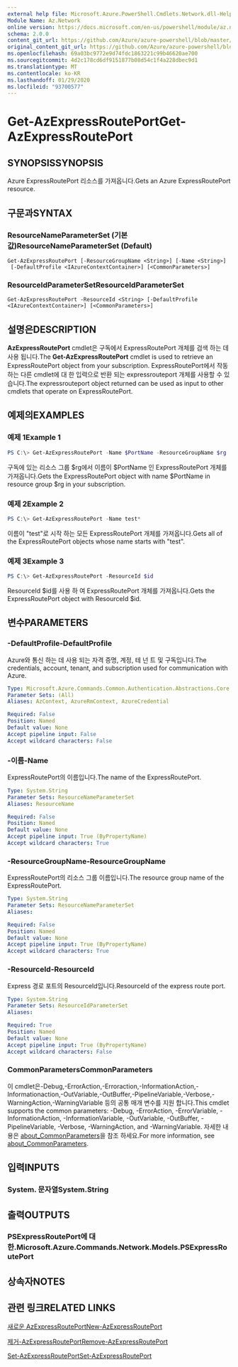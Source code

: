 ```yaml
---
external help file: Microsoft.Azure.PowerShell.Cmdlets.Network.dll-Help.xml
Module Name: Az.Network
online version: https://docs.microsoft.com/en-us/powershell/module/az.network/get-azexpressrouteport
schema: 2.0.0
content_git_url: https://github.com/Azure/azure-powershell/blob/master/src/Network/Network/help/Get-AzExpressRoutePort.md
original_content_git_url: https://github.com/Azure/azure-powershell/blob/master/src/Network/Network/help/Get-AzExpressRoutePort.md
ms.openlocfilehash: 69a03bc9772e9d74fdc1863221c99b46620ae700
ms.sourcegitcommit: 4d2c178cd6df9151877b08d54c1f4a228dbec9d1
ms.translationtype: MT
ms.contentlocale: ko-KR
ms.lasthandoff: 01/29/2020
ms.locfileid: "93700577"
---
```

# <span data-ttu-id="88ded-101">Get-AzExpressRoutePort</span><span class="sxs-lookup"><span data-stu-id="88ded-101">Get-AzExpressRoutePort</span></span>

## <span data-ttu-id="88ded-102">SYNOPSIS</span><span class="sxs-lookup"><span data-stu-id="88ded-102">SYNOPSIS</span></span>
<span data-ttu-id="88ded-103">Azure ExpressRoutePort 리소스를 가져옵니다.</span><span class="sxs-lookup"><span data-stu-id="88ded-103">Gets an Azure ExpressRoutePort resource.</span></span>

## <span data-ttu-id="88ded-104">구문과</span><span class="sxs-lookup"><span data-stu-id="88ded-104">SYNTAX</span></span>

### <span data-ttu-id="88ded-105">ResourceNameParameterSet (기본값)</span><span class="sxs-lookup"><span data-stu-id="88ded-105">ResourceNameParameterSet (Default)</span></span>
```
Get-AzExpressRoutePort [-ResourceGroupName <String>] [-Name <String>]
 [-DefaultProfile <IAzureContextContainer>] [<CommonParameters>]
```

### <span data-ttu-id="88ded-106">ResourceIdParameterSet</span><span class="sxs-lookup"><span data-stu-id="88ded-106">ResourceIdParameterSet</span></span>
```
Get-AzExpressRoutePort -ResourceId <String> [-DefaultProfile <IAzureContextContainer>] [<CommonParameters>]
```

## <span data-ttu-id="88ded-107">설명은</span><span class="sxs-lookup"><span data-stu-id="88ded-107">DESCRIPTION</span></span>
<span data-ttu-id="88ded-108">**AzExpressRoutePort** cmdlet은 구독에서 ExpressRoutePort 개체를 검색 하는 데 사용 됩니다.</span><span class="sxs-lookup"><span data-stu-id="88ded-108">The **Get-AzExpressRoutePort** cmdlet is used to retrieve an ExpressRoutePort object from your subscription.</span></span> <span data-ttu-id="88ded-109">ExpressRoutePort에서 작동 하는 다른 cmdlet에 대 한 입력으로 반환 되는 expressrouteport 개체를 사용할 수 있습니다.</span><span class="sxs-lookup"><span data-stu-id="88ded-109">The expressrouteport object returned can be used as input to other cmdlets that operate on ExpressRoutePort.</span></span>

## <span data-ttu-id="88ded-110">예제의</span><span class="sxs-lookup"><span data-stu-id="88ded-110">EXAMPLES</span></span>

### <span data-ttu-id="88ded-111">예제 1</span><span class="sxs-lookup"><span data-stu-id="88ded-111">Example 1</span></span>
```powershell
PS C:\> Get-AzExpressRoutePort -Name $PortName -ResourceGroupName $rg
```

<span data-ttu-id="88ded-112">구독에 있는 리소스 그룹 $rg에서 이름이 $PortName 인 ExpressRoutePort 개체를 가져옵니다.</span><span class="sxs-lookup"><span data-stu-id="88ded-112">Gets the ExpressRoutePort object with name $PortName in resource group $rg in your subscription.</span></span>

### <span data-ttu-id="88ded-113">예제 2</span><span class="sxs-lookup"><span data-stu-id="88ded-113">Example 2</span></span>
```powershell
PS C:\> Get-AzExpressRoutePort -Name test*
```

<span data-ttu-id="88ded-114">이름이 "test"로 시작 하는 모든 ExpressRoutePort 개체를 가져옵니다.</span><span class="sxs-lookup"><span data-stu-id="88ded-114">Gets all of the ExpressRoutePort objects whose name starts with "test".</span></span>

### <span data-ttu-id="88ded-115">예제 3</span><span class="sxs-lookup"><span data-stu-id="88ded-115">Example 3</span></span>
```powershell
PS C:\> Get-AzExpressRoutePort -ResourceId $id
```

<span data-ttu-id="88ded-116">ResourceId $id를 사용 하 여 ExpressRoutePort 개체를 가져옵니다.</span><span class="sxs-lookup"><span data-stu-id="88ded-116">Gets the ExpressRoutePort object with ResourceId $id.</span></span> 

## <span data-ttu-id="88ded-117">변수</span><span class="sxs-lookup"><span data-stu-id="88ded-117">PARAMETERS</span></span>

### <span data-ttu-id="88ded-118">-DefaultProfile</span><span class="sxs-lookup"><span data-stu-id="88ded-118">-DefaultProfile</span></span>
<span data-ttu-id="88ded-119">Azure와 통신 하는 데 사용 되는 자격 증명, 계정, 테 넌 트 및 구독입니다.</span><span class="sxs-lookup"><span data-stu-id="88ded-119">The credentials, account, tenant, and subscription used for communication with Azure.</span></span>

```yaml
Type: Microsoft.Azure.Commands.Common.Authentication.Abstractions.Core.IAzureContextContainer
Parameter Sets: (All)
Aliases: AzContext, AzureRmContext, AzureCredential

Required: False
Position: Named
Default value: None
Accept pipeline input: False
Accept wildcard characters: False
```

### <span data-ttu-id="88ded-120">-이름</span><span class="sxs-lookup"><span data-stu-id="88ded-120">-Name</span></span>
<span data-ttu-id="88ded-121">ExpressRoutePort의 이름입니다.</span><span class="sxs-lookup"><span data-stu-id="88ded-121">The name of the ExpressRoutePort.</span></span>

```yaml
Type: System.String
Parameter Sets: ResourceNameParameterSet
Aliases: ResourceName

Required: False
Position: Named
Default value: None
Accept pipeline input: True (ByPropertyName)
Accept wildcard characters: True
```

### <span data-ttu-id="88ded-122">-ResourceGroupName</span><span class="sxs-lookup"><span data-stu-id="88ded-122">-ResourceGroupName</span></span>
<span data-ttu-id="88ded-123">ExpressRoutePort의 리소스 그룹 이름입니다.</span><span class="sxs-lookup"><span data-stu-id="88ded-123">The resource group name of the ExpressRoutePort.</span></span>

```yaml
Type: System.String
Parameter Sets: ResourceNameParameterSet
Aliases:

Required: False
Position: Named
Default value: None
Accept pipeline input: True (ByPropertyName)
Accept wildcard characters: True
```

### <span data-ttu-id="88ded-124">-ResourceId</span><span class="sxs-lookup"><span data-stu-id="88ded-124">-ResourceId</span></span>
<span data-ttu-id="88ded-125">Express 경로 포트의 ResourceId입니다.</span><span class="sxs-lookup"><span data-stu-id="88ded-125">ResourceId of the express route port.</span></span>

```yaml
Type: System.String
Parameter Sets: ResourceIdParameterSet
Aliases:

Required: True
Position: Named
Default value: None
Accept pipeline input: True (ByPropertyName)
Accept wildcard characters: False
```

### <span data-ttu-id="88ded-126">CommonParameters</span><span class="sxs-lookup"><span data-stu-id="88ded-126">CommonParameters</span></span>
<span data-ttu-id="88ded-127">이 cmdlet은-Debug,-ErrorAction,-Erroraction,-InformationAction,-Informationaction,-OutVariable,-OutBuffer,-PipelineVariable,-Verbose,-WarningAction,-WarningVariable 등의 공통 매개 변수를 지원 합니다.</span><span class="sxs-lookup"><span data-stu-id="88ded-127">This cmdlet supports the common parameters: -Debug, -ErrorAction, -ErrorVariable, -InformationAction, -InformationVariable, -OutVariable, -OutBuffer, -PipelineVariable, -Verbose, -WarningAction, and -WarningVariable.</span></span> <span data-ttu-id="88ded-128">자세한 내용은 [about_CommonParameters](https://go.microsoft.com/fwlink/?LinkID=113216)을 참조 하세요.</span><span class="sxs-lookup"><span data-stu-id="88ded-128">For more information, see [about_CommonParameters](https://go.microsoft.com/fwlink/?LinkID=113216).</span></span>

## <span data-ttu-id="88ded-129">입력</span><span class="sxs-lookup"><span data-stu-id="88ded-129">INPUTS</span></span>

### <span data-ttu-id="88ded-130">System. 문자열</span><span class="sxs-lookup"><span data-stu-id="88ded-130">System.String</span></span>

## <span data-ttu-id="88ded-131">출력</span><span class="sxs-lookup"><span data-stu-id="88ded-131">OUTPUTS</span></span>

### <span data-ttu-id="88ded-132">PSExpressRoutePort에 대 한.</span><span class="sxs-lookup"><span data-stu-id="88ded-132">Microsoft.Azure.Commands.Network.Models.PSExpressRoutePort</span></span>

## <span data-ttu-id="88ded-133">상속자</span><span class="sxs-lookup"><span data-stu-id="88ded-133">NOTES</span></span>

## <span data-ttu-id="88ded-134">관련 링크</span><span class="sxs-lookup"><span data-stu-id="88ded-134">RELATED LINKS</span></span>

[<span data-ttu-id="88ded-135">새로운 AzExpressRoutePort</span><span class="sxs-lookup"><span data-stu-id="88ded-135">New-AzExpressRoutePort</span></span>](./New-AzExpressRoutePort.md)

[<span data-ttu-id="88ded-136">제거-AzExpressRoutePort</span><span class="sxs-lookup"><span data-stu-id="88ded-136">Remove-AzExpressRoutePort</span></span>](./Remove-AzExpressRoutePort.md)

[<span data-ttu-id="88ded-137">Set-AzExpressRoutePort</span><span class="sxs-lookup"><span data-stu-id="88ded-137">Set-AzExpressRoutePort</span></span>](./Set-AzExpressRoutePort.md)
